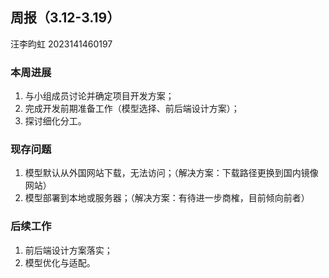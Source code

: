 ## 周报（3.12-3.19） ##
汪李昀虹 2023141460197

### 本周进展 ###
  1. 与小组成员讨论并确定项目开发方案；  
  2. 完成开发前期准备工作（模型选择、前后端设计方案）；  
  3. 探讨细化分工。

### 现存问题 ###  
  1. 模型默认从外国网站下载，无法访问；（解决方案：下载路径更换到国内镜像网站）  
  2. 模型部署到本地或服务器；（解决方案：有待进一步商榷，目前倾向前者）  
  
### 后续工作 ###
  1. 前后端设计方案落实；
  2. 模型优化与适配。



